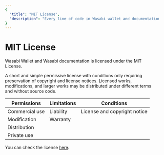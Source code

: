 ```yaml
---
{
  "title": "MIT License",
  "description": "Every line of code in Wasabi wallet and documentation is libre and open source under the MIT license. This is the Wasabi documentation, an archive of knowledge about the open-source, non-custodial and privacy-focused Bitcoin wallet for desktop."
}
---
```


# MIT License

Wasabi Wallet and Wasabi documentation is licensed under the MIT License.

A short and simple permissive license with conditions only requiring preservation of copyright and license notices.
Licensed works, modifications, and larger works may be distributed under different terms and without source code.

| Permissions    | Limitations  | Conditions                   |
|----------------|--------------|------------------------------|
| Commercial use | Liability    | License and copyright notice |
| Modification   | Warranty     |                              |
| Distribution   |              |                              |
| Private use    |              |                              |


You can check the license [here](https://github.com/WalletWasabi/WasabiDoc/blob/master/LICENSE).